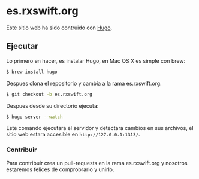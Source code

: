 es.rxswift.org
===

Este sitio web ha sido contruido con [Hugo](http://gohugo.io).

## Ejecutar

Lo primero en hacer, es instalar Hugo, en Mac OS X es simple con brew:

```sh
$ brew install hugo
```

Despues clona el repositorio y cambia a la rama es.rxswift.org:

```sh
$ git checkout -b es.rxswift.org
```

Despues desde su directorio ejecuta:

```sh
$ hugo server --watch
```

Este comando ejecutara el servidor y detectara cambios en sus archivos, el sitio web estara accesible en `http://127.0.0.1:1313/`.

### Contribuir

Para contribuir crea un pull-requests en la rama es.rxswift.org y nosotros estaremos felices de comprobrarlo y unirlo.
